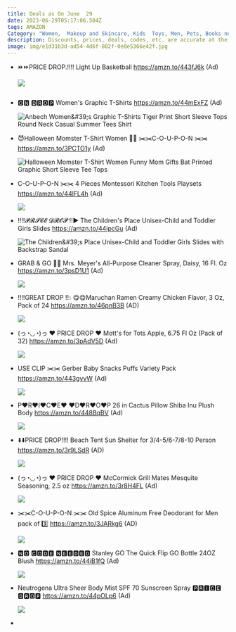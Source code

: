 ```yaml
---
title: Deals as On June  29
date: 2023-06-29T05:17:06.504Z
tags: AMAZON
Category: "Women,  Makeup and Skincare, Kids  Toys, Men, Pets, Books nd many more "
description: Discounts, prices, deals, codes, etc. are accurate at the time posted only.
image: img/e1d31b3d-ad54-4d6f-802f-0e0e5366e42f.jpg
---
```

* ⏩⏩PRICE DROP.‼️‼️
  Light Up Basketball
  https://amzn.to/443fJ6k (Ad)<!--StartFragment-->

  ![](https://m.media-amazon.com/images/I/817rb8HNs0L._AC_SL1500_.jpg)

  <!--EndFragment-->

  ![]()
* 🅾🅽 🅳🆁🅾🅿
  Women's Graphic T-Shirts 
  https://amzn.to/44mExFZ (Ad)<!--StartFragment-->

  ![Anbech Women\&#39;s Graphic T-Shirts Tiger Print Short Sleeve Tops Round Neck Casual Summer Tees Shirt](https://m.media-amazon.com/images/I/61goTH2REJL._AC_UX679_.jpg)

  <!--EndFragment-->
* 😈Halloween Momster T-Shirt Women 🎃🎃
  ✂️✂️C-O-U-P-O-N ✂️✂️
  https://amzn.to/3PCTO1y (Ad)<!--StartFragment-->

  ![Halloween Momster T-Shirt Women Funny Mom Gifts Bat Printed Graphic Short Sleeve Tee Tops](https://m.media-amazon.com/images/I/718jE6BxIjL._AC_UY741_.jpg)

  <!--EndFragment-->
* C-O-U-P-O-N ✂️✂️
  4 Pieces Montessori Kitchen Tools Playsets
  https://amzn.to/44lFL4h (Ad)<!--StartFragment-->

  ![](https://m.media-amazon.com/images/I/71zuTiICB9L._AC_SL1500_.jpg)

  <!--EndFragment-->
* ‼️‼️𝓟𝓡𝓘𝓒𝓔 𝓓𝓡𝓞𝓟 ‼️▶️
  The Children's Place Unisex-Child and Toddler Girls Slides 
  https://amzn.to/44ipcGu (Ad)<!--StartFragment-->

  ![The Children\&#39;s Place Unisex-Child and Toddler Girls Slides with Backstrap Sandal](https://m.media-amazon.com/images/I/81HQP+vQcqL._AC_UY695_.jpg)

  <!--EndFragment-->
* GRAB & GO 🏃🏃
  Mrs. Meyer's All-Purpose Cleaner Spray, Daisy, 16 Fl. Oz
  https://amzn.to/3psD1U1 (Ad)<!--StartFragment-->

  ![](https://m.media-amazon.com/images/I/71YxFWZEL-L._AC_SL1500_.jpg)

  <!--EndFragment-->
* ‼️‼️GREAT DROP ‼️💧
  😋😋Maruchan Ramen Creamy Chicken Flavor, 3 Oz, Pack of 24
  https://amzn.to/46pnB3B (AD)<!--StartFragment-->

  ![](https://m.media-amazon.com/images/I/91TnZvel+pL._SL1500_.jpg)

  <!--EndFragment-->
* (っ◔◡◔)っ ♥ PRICE DROP ♥
  Mott's for Tots Apple, 6.75 Fl Oz (Pack of 32)
  https://amzn.to/3pAdV5D (Ad)<!--StartFragment-->

  ![](https://m.media-amazon.com/images/I/816yrNwUZvS._SL1500_.jpg)

  <!--EndFragment-->
* USE CLIP ✂️✂️
  Gerber Baby Snacks Puffs Variety Pack
  https://amzn.to/443gyvW (Ad)<!--StartFragment-->

  ![](https://m.media-amazon.com/images/I/61gV5JxJsxL._SL1000_.jpg)

  <!--EndFragment-->
* P♥R♥I♥C♥E♥ ♥D♥R♥O♥P
  26 in Cactus Pillow Shiba Inu Plush Body
  https://amzn.to/448BqBV (Ad)<!--StartFragment-->

  ![](https://m.media-amazon.com/images/I/61JIbrq1ToL._AC_SL1500_.jpg)

  <!--EndFragment-->
* ⬇️⬇️PRICE DROP‼️‼️
  Beach Tent Sun Shelter for 3/4-5/6-7/8-10 Person
  https://amzn.to/3r9LSdR (AD)<!--StartFragment-->

  ![](https://m.media-amazon.com/images/I/51Skk--ArAL._AC_SL1500_.jpg)

  <!--EndFragment-->
* (っ◔◡◔)っ ♥ PRICE DROP ♥
  McCormick Grill Mates Mesquite Seasoning, 2.5 oz
  https://amzn.to/3r8H4FL (Ad)<!--StartFragment-->

  ![](https://m.media-amazon.com/images/I/815AOGqauSL._SL1500_.jpg)

  <!--EndFragment-->
* ✂️✂️C-O-U-P-O-N ✂️✂️
  Old Spice Aluminum Free Deodorant for Men pack of 3️⃣
  https://amzn.to/3JARkg6 (AD)<!--StartFragment-->

  ![](https://m.media-amazon.com/images/I/81wsRsSFf9L._SL1500_.jpg)

  <!--EndFragment-->
* 🅽🅾 🅲🅾🅳🅴 🅽🅴🅴🅳🅴🅳
  Stanley GO The Quick Flip GO Bottle 24OZ Blush
  https://amzn.to/44iB1fQ (Ad)<!--StartFragment-->

  ![](https://m.media-amazon.com/images/I/5100jnxBzVL._AC_SL1500_.jpg)

  <!--EndFragment-->
* Neutrogena Ultra Sheer Body Mist SPF 70 Sunscreen Spray
  🅿🆁🅸🅲🅴 🅳🆁🅾🅿
  https://amzn.to/44pOLp6 (Ad)<!--StartFragment-->

  ![](https://m.media-amazon.com/images/I/71-2k0rG2YL._SL1500_.jpg)

  <!--EndFragment-->
*